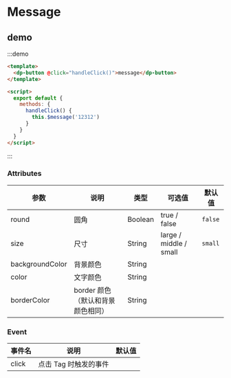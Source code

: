 # Message

## demo

:::demo

```html
<template>
  <dp-button @click="handleClick()">message</dp-button>
</template>

<script>
  export default {
    methods: {
      handleClick() {
        this.$message('12312')
      }
    }
  }
</script>
```

:::

### Attributes

| 参数            | 说明                              | 类型    | 可选值                 | 默认值  |
| --------------- | --------------------------------- | ------- | ---------------------- | ------- |
| round           | 圆角                              | Boolean | true / false           | `false` |
| size            | 尺寸                              | String  | large / middle / small | `small` |
| backgroundColor | 背景颜色                          | String  |                        |         |
| color           | 文字颜色                          | String  |                        |         |
| borderColor     | border 颜色（默认和背景颜色相同） | String  |                        |         |

### Event

| 事件名 | 说明                  | 默认值 |
| ------ | --------------------- | ------ |
| click  | 点击 Tag 时触发的事件 |        |

